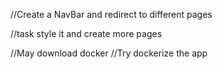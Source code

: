 //Create a NavBar
and redirect to different pages

//task style it
and create more pages

//May download docker
//Try dockerize the app
